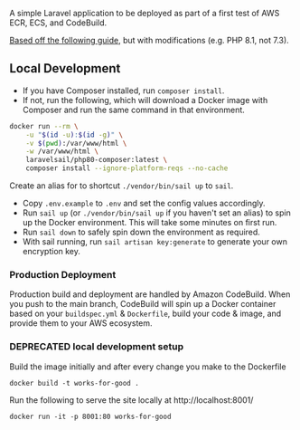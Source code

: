A simple Laravel application to be deployed as part of a first test of AWS ECR, ECS, and CodeBuild.

[Based off the following guide](https://gbengaoni.com/blog/Deploy-a-Docker-ized-Laravel-Application-to-AWS-ECS-with-CodeBuild-4b0e388f4f53), but with modifications (e.g. PHP 8.1, not 7.3).
## Local Development

* If you have Composer installed, run `composer install`.
* If not, run the following, which will download a Docker image with Composer and run the same command in that environment.

```sh
docker run --rm \
    -u "$(id -u):$(id -g)" \
    -v $(pwd):/var/www/html \
    -w /var/www/html \
    laravelsail/php80-composer:latest \
    composer install --ignore-platform-reqs --no-cache
```

Create an alias for to shortcut `./vendor/bin/sail up` to `sail`. 

* Copy `.env.example` to `.env` and set the config values accordingly.
* Run `sail up` (or `./vendor/bin/sail up` if you haven't set an alias) to spin up the Docker environment. This will take some minutes on first run. 
* Run `sail down` to safely spin down the environment as required. 
* With sail running, run `sail artisan key:generate` to generate your own encryption key.
<!-- * Run `sail yarn` to install all client-side dependencies.
* Use `sail npm run watch-poll` to enable live-recompilation. Note that this setup does not currently work with Browsersync.  -->

### Production Deployment

Production build and deployment are handled by Amazon CodeBuild. When you push to the main branch, CodeBuild will spin up a Docker container based on your `buildspec.yml` & `Dockerfile`, build your code & image, and provide them to your AWS ecosystem. 

### DEPRECATED local development setup

Build the image initially and after every change you make to the Dockerfile
```
docker build -t works-for-good .
```

Run the following to serve the site locally at http://localhost:8001/
```
docker run -it -p 8001:80 works-for-good
```